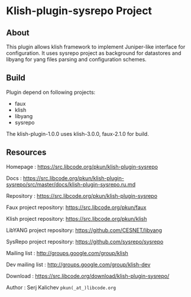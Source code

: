 # Klish-plugin-sysrepo Project

## About

This plugin allows klish framework to implement Juniper-like interface
for configuration. It uses sysrepo project as background for datastores and
libyang for yang files parsing and configuration schemes.


## Build

Plugin depend on following projects:
 - faux
 - klish
 - libyang
 - sysrepo

The klish-plugin-1.0.0 uses klish-3.0.0, faux-2.1.0 for build.

## Resources

Homepage : https://src.libcode.org/pkun/klish-plugin-sysrepo

Docs : https://src.libcode.org/pkun/klish-plugin-sysrepo/src/master/docs/klish-plugin-sysrepo.ru.md

Repository : https://src.libcode.org/pkun/klish-plugin-sysrepo

Faux project repository: https://src.libcode.org/pkun/faux

Klish project repository: https://src.libcode.org/pkun/klish

LibYANG project repository: https://github.com/CESNET/libyang

SysRepo project repository: https://github.com/sysrepo/sysrepo

Mailing list : http://groups.google.com/group/klish

Dev mailing list : http://groups.google.com/group/klish-dev

Download : https://src.libcode.org/download/klish-plugin-sysrepo/

Author : Serj Kalichev `pkun(_at_)libcode.org`
